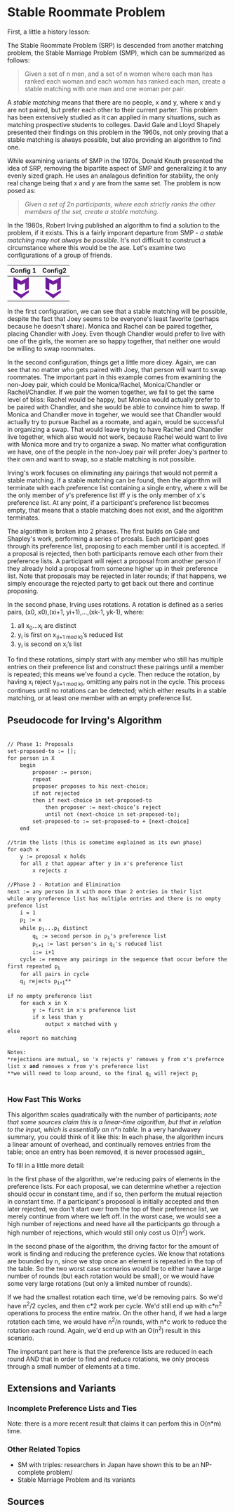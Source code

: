 # Stable Roommate Problem
First, a little a history lesson:

The Stable Roommate Problem (SRP) is descended from another matching problem, the Stable Marriage Problem (SMP), which can be summarized as follows: 

> Given a set of n men, and a set of n women where each man has ranked each woman and each woman has ranked each man, create a stable matching with one man and one woman per pair.

A *stable matching* means that there are no people, x and y, where x and y are not paired, but prefer each other to their current parter. This problem has been extensively studied as it can applied in many situations, such as matching prospective students to colleges. David Gale and Lloyd Shapely presented their findings on this problem in the 1960s, not only proving that a stable matching is always possible, but also providing an algorithm to find one. 

While examining variants of SMP in the 1970s, Donald Knuth presented the idea of SRP, removing the bipartite aspect of SMP and generalizing it to any evenly sized graph. He uses an analagous definition for stability, the only real change being that x and y are from the same set. The problem is now posed as:

> *Given a set of 2n participants, where each strictly ranks the other members of the set, create a stable matching.*

In the 1980s, Robert Irving published an algorithm to find a solution to the problem, if it exists. This is a fairly imporant departure from SMP - *a stable matching may not always be possible*. It's not difficult to construct a circumstance where this would be the ase. Let's examine two configurations of a group of friends. 

Config 1 | Config2 |
--- | --- |
![imageWorking](https://github.com/adam-p/markdown-here/raw/master/src/common/images/icon48.png)|![imageWorking](https://github.com/adam-p/markdown-here/raw/master/src/common/images/icon48.png)|

In the first configuration, we can see that a stable matching will be possible, despite the fact that Joey seems to be everyone's least favorite (perhaps because he doesn't share). Monica and Rachel can be paired together, placing Chandler with Joey. Even though Chandler would prefer to live with one of the girls, the women are so happy together, that neither one would be willing to swap roommates.

In the second configuration, things get a little more dicey. Again, we can see that no matter who gets paired with Joey, that person will want to swap roommates. The important part in this example comes from examining the non-Joey pair, which could be Monica/Rachel, Monica/Chandler or Rachel/Chandler. If we pair the women together, we fail to get the same level of bliss: Rachel would be happy, but Monica would actually prefer to be paired with Chandler, and she would be able to convince him to swap. If Monica and Chandler move in togeher, we would see that Chandler would actually try to pursue Rachel as a roomate, and again, would be successful in organizing a swap. That would leave trying to have Rachel and Chandler live together, which also would not work, because Rachel would want to live with Monica more and try to organize a swap. No matter what configuration we have, one of the people in the non-Joey pair will prefer Joey's partner to their own and want to swap, so a stable matching is not possible. 

Irving's work focuses on eliminating any pairings that would not permit a stable matching. If a stable matching can be found, then the algorithm will terminate with each preference list containing a single entry, where x will be the only member of y's preference list iff y is the only member of x's preference list. At any point, if a participant's preference list becomes empty, that means that a stable matching does not exist, and the algorithm terminates.

The algorithm is broken into 2 phases. The first builds on Gale and Shapley's work, performing a series of prosals. Each participant goes through its preference list, proposing to each member until it is accepted. If a proposal is rejected, then both participants remove each other from their preference lists. A participant will reject a proposal from another person if they already hold a proposal from someone higher up in their preference list. Note that proposals may be rejected in later rounds; if that happens, we simply encourage the rejected party to get back out there and continue proposing.

In the second phase, Irving uses rotations. A rotation is defined as a series pairs, (x0, x0),(xi+1, yi+1),…,(xk-1, yk-1), where:
1. all x<sub>0</sub>...x<sub>i</sub> are distinct
2. y<sub>i</sub> is first on x<sub>(i+1 mod k)</sub>’s reduced list
3. y<sub>i</sub> is second on x<sub>i</sub>’s list

To find these rotations, simply start with any member who still has multiple entries on their preference list and construct these pairings until a member is repeated; this means we've found a cycle. Then reduce the rotation, by having x<sub>i</sub> reject y<sub>(i+1 mod k)</sub>, omitting any pairs not in the cycle. This process continues until no rotations can be detected; which either results in a stable matching, or at least one member with an empty preference list.

## Pseudocode for Irving's Algorithm
<pre>
<code>
// Phase 1: Proposals
set-proposed-to := [];
for person in X 
	begin
		proposer := person;
		repeat
		proposer proposes to his next-choice;
		if not rejected
		then if next-choice in set-proposed-to
			then proposer := next-choice’s reject
			until not (next-choice in set-proposed-to);
		set-proposed-to := set-proposed-to + [next-choice]
	end 

//trim the lists (this is sometime explained as its own phase)
for each x
	y := proposal x holds
	for all z that appear after y in x's preference list
		x rejects z

//Phase 2 - Rotation and Elimination	
next := any person in X with more than 2 entries in their list
while any preference list has multiple entries and there is no empty prefence list
	i = 1
	p<sub>1</sub> := x
	while p<sub>1</sub>...p<sub>i</sub> distinct
		q<sub>i</sub> := second person in p<sub>i</sub>'s preference list
		p<sub>i+1</sub> := last person's in q<sub>i</sub>'s reduced list
		i:= i+1
	cycle := remove any pairings in the sequence that occur before the first repeated p<sub>i</sub>
	for all pairs in cycle
	q<sub>i</sub> rejects p<sub>i+1</sub><super>**</super>
		
if no empty preference list
	for each x in X
		y := first in x's preference list
		if x less than y
			output x matched with y
else
	report no matching
	
Notes:
<super>*</super>rejections are mutual, so 'x rejects y' removes y from x's prefernce list x <b>and</b> removes x from y's preference list
<super>**</super>we will need to loop around, so the final q<sub>i</sub> will reject p<sub>1</sub>
</code>
</pre>

### How Fast This Works
This algorithm scales quadratically with the number of participants; _note that some sources claim this is a linear-time algorithm, but that in relation to the input, which is essentially an n*n table._ In a very handwavey summary, you could think of it like this: In each phase, the algorithm incurs a linear amount of overhead, and continually removes entries from the table; once an entry has been removed, it is never processed again_

To fill in a little more detail:

In the first phase of the algorithm, we're reducing pairs of elements in the preference lists. For each proposal, we can determine whether a rejection should occur in constant time, and if so, then perform the mutual rejection in constant time. If a participant's proposoal is initially accepted and then later rejected, we don't start over from the top of their preference list, we merely continue from where we left off. In the worst case, we would see a high number of rejections and need have all the participants go through a high number of rejections, which would still only cost us O(n<sup>2</sup>) work.

In the second phase of the algorithm, the driving factor for the amount of work is finding and reducing the preference cycles. We know that rotations are bounded by n, since we stop once an element is repeated in the top of the table. So the two worst case scenarios would be to either have a large number of rounds (but each rotation would be small), or we would have some very large rotations (but only a limited number of rounds).

If we had the smallest rotation each time, we'd be removing pairs. So we'd have n<sup>2</sup>/2 cycles, and then c\*2 work per cycle. We'd still end up with c\*n<sup>2</sup> operations to process the entire matrix. On the other hand, if we had a large rotation each time, we would have n<sup>2</sup>/n rounds, with n\*c work to reduce the rotation each round. Again, we'd end up with an O(n<sup>2</sup>) result in this scenario.

The important part here is that the preference lists are reduced in each round AND that in order to find and reduce rotations, we only process through a small number of elements at a time. 

## Extensions and Variants
### Incomplete Preference Lists and Ties


Note: there is a more recent result that claims it can perfom this in O(n\*m) time.
### Other Related Topics
- SM with triples: researchers in Japan have shown this to be an NP-complete problem/
- Stable Marriage Problem and its variants

## Sources
